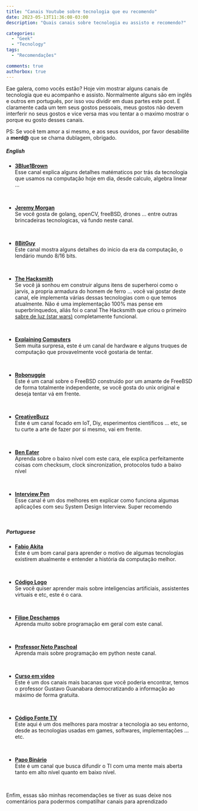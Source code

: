 ```yaml
---
title: "Canais Youtube sobre tecnologia que eu recomendo"
date: 2023-05-13T11:36:08-03:00
description: "Quais canais sobre tecnologia eu assisto e recomendo?"

categories:
  - "Geek"
  - "Tecnology"
tags:
  - "Recomendações"

comments: true
authorbox: true
---
```


Eae galera, como vocês estão? Hoje vim mostrar alguns canais de tecnologia que eu acompanho e assisto.
Normalmente alguns são em inglês e outros em português, por isso vou dividir em duas partes este post.
E claramente cada um tem seus gostos pessoais, meus gostos não devem interferir no seus gostos e vice versa mas vou tentar a o maximo mostrar o porque eu gosto desses canais.

PS: Se você tem amor a si mesmo, e aos seus ouvidos, por favor desabilite a **merd@** que se chama dublagem, obrigado.

##### English

- **[3Blue1Brown](https://www.youtube.com/@3blue1brown)** <br>
    Esse canal explica alguns detalhes matématicos por trás da tecnologia que usamos na computação hoje em dia, desde calculo, algebra linear ...
<br>

- **[Jeremy Morgan](https://www.youtube.com/@JeremyMorgan)**<br>
    Se você gosta de golang, openCV, freeBSD, drones ... entre outras brincadeiras tecnologicas, vá fundo neste canal.
<br>

- **[8BitGuy](https://www.youtube.com/@The8BitGuy)** <br>
    Este canal mostra alguns detalhes do inicio da era da computação, o lendário mundo 8/16 bits.
<br>


- **[The Hacksmith](https://www.youtube.com/@theHacksmith)** <br>
    Se você já sonhou em construir alguns itens de superheroi como o jarvis, a propria armadura do homem de ferro ... você vai gostar deste canal, ele implementa várias dessas tecnologias com o que temos atualmente.
    Não é uma implementação 100% mas pense em superbrinquedos, aliás foi o canal The Hacksmith que criou o primeiro [sabre de luz (star wars)](https://pt.wikipedia.org/wiki/Sabre_de_luz) completamente funcional.
<br>


- **[Explaining Computers](https://www.youtube.com/@ExplainingComputers)** <br>
    Sem muita surpresa, este é um canal de hardware e alguns truques de computação que provavelmente você gostaria de tentar.
<br>


- **[Robonuggie](https://www.youtube.com/@RoboNuggie)** <br>
    Este é um canal sobre o FreeBSD construído por um amante de FreeBSD de forma totalmente independente, se você gosta do unix original e deseja tentar vá em frente.
<br>


- **[CreativeBuzz](https://www.youtube.com/@CreativityBuzz)** <br>
    Este é um canal focado em IoT, Diy, esperimentos cientificos ... etc, se tu curte a arte de fazer por si mesmo, vai em frente.
<br>


- **[Ben Eater](https://www.youtube.com/@BenEater)**<br>
    Aprenda sobre o baixo nível com este cara, ele explica perfeitamente coisas com checksum, clock sincronization, protocolos tudo a baixo nível
<br>


- **[Interview Pen](https://www.youtube.com/@interviewpen)**<br>
    Esse canal é um dos melhores em explicar como funciona algumas aplicações com seu System Design Interview. Super recomendo
<br>


##### Portuguese

- **[Fabio Akita](https://www.youtube.com/@Akitando)**<br>
    Este é um bom canal para aprender o motivo de algumas tecnologias existirem atualmente e entender a história da computação melhor.
<br>

- **[Código Logo](https://www.youtube.com/@codigo_logo)**<br>
    Se você quiser aprender mais sobre inteligencias artificiais, assistentes virtuais e etc, este é o cara.
<br>

- **[Filipe Deschamps](https://www.youtube.com/@FilipeDeschamps)**<br>
    Aprenda muito sobre programação em geral com este canal.
<br>

- **[Professor Neto Paschoal](https://www.youtube.com/@professornetopaschoal)**<br>
    Aprenda mais sobre programação em python neste canal.
<br>

- **[Curso em vídeo](https://www.youtube.com/@CursoemVideo)**<br>
    Este é um dos canais mais bacanas que você poderia encontrar, temos o professor Gustavo Guanabara democratizando a informação ao máximo de forma gratuita.
<br>

- **[Código Fonte TV](https://www.youtube.com/@codigofontetv)**<br>
    Este aqui é um dos melhores para mostrar a tecnologia ao seu entorno, desde as tecnologias usadas em games, softwares, implementações ... etc.
<br>

- **[Papo Binário](https://www.youtube.com/@mentebinaria)**<br>
    Este é um canal que busca difundir o TI com uma mente mais aberta tanto em alto nível quanto em baixo nível.
<br>

Enfim, essas são minhas recomendações se tiver as suas deixe nos comentários para podermos compatilhar canais para aprendizado
